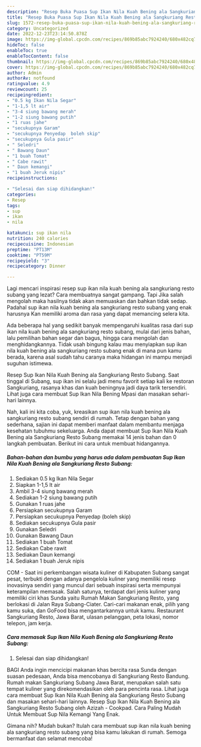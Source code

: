 ```yaml
---
description: "Resep Buka Puasa Sup Ikan Nila Kuah Bening ala Sangkuriang Resto Subang yang Bikin Ngiler"
title: "Resep Buka Puasa Sup Ikan Nila Kuah Bening ala Sangkuriang Resto Subang yang Bikin Ngiler"
slug: 1572-resep-buka-puasa-sup-ikan-nila-kuah-bening-ala-sangkuriang-resto-subang-yang-bikin-ngiler
category: Uncategorized
date: 2022-12-23T23:14:50.878Z
image: https://img-global.cpcdn.com/recipes/869b85abc7924240/680x482cq70/sup-ikan-nila-kuah-bening-ala-sangkuriang-resto-subang-foto-resep-utama.jpg
hideToc: false
enableToc: true
enableTocContent: false
thumbnail: https://img-global.cpcdn.com/recipes/869b85abc7924240/680x482cq70/sup-ikan-nila-kuah-bening-ala-sangkuriang-resto-subang-foto-resep-utama.jpg
cover: https://img-global.cpcdn.com/recipes/869b85abc7924240/680x482cq70/sup-ikan-nila-kuah-bening-ala-sangkuriang-resto-subang-foto-resep-utama.jpg
author: Admin
authorAv: notfound
ratingvalue: 4.9
reviewcount: 25
recipeingredient:
- "0.5 kg Ikan Nila Segar"
- "1-1,5 lt air"
- "3-4 siung bawang merah"
- "1-2 siung bawang putih"
- "1 ruas jahe"
- "secukupnya Garam"
- "secukupnya Penyedap  boleh skip"
- "secukupnya Gula pasir"
- " Seledri"
- " Bawang Daun"
- "1 buah Tomat"
- " Cabe rawit"
- " Daun kemangi"
- "1 buah Jeruk nipis"
recipeinstructions:

- "Selesai dan siap dihidangkan!"
categories:
- Resep
tags:
- sup
- ikan
- nila

katakunci: sup ikan nila 
nutrition: 240 calories
recipecuisine: Indonesian
preptime: "PT13M"
cooktime: "PT59M"
recipeyield: "3"
recipecategory: Dinner

---
```



Lagi mencari inspirasi resep sup ikan nila kuah bening ala sangkuriang resto subang yang lezat? Cara membuatnya sangat gampang. Tapi Jika salah mengolah maka hasilnya tidak akan memuaskan dan bahkan tidak sedap. Padahal sup ikan nila kuah bening ala sangkuriang resto subang yang enak harusnya Kan memiliki aroma dan rasa yang dapat memancing selera kita.


Ada beberapa hal yang sedikit banyak mempengaruhi kualitas rasa dari sup ikan nila kuah bening ala sangkuriang resto subang, mulai dari jenis bahan, lalu pemilihan bahan segar dan bagus, hingga cara mengolah dan menghidangkannya. Tidak usah bingung kalau mau menyiapkan sup ikan nila kuah bening ala sangkuriang resto subang enak di mana pun kamu berada, karena asal sudah tahu caranya maka hidangan ini mampu menjadi suguhan istimewa.

Resep Sup Ikan Nila Kuah Bening ala Sangkuriang Resto Subang. Saat tinggal di Subang, sup ikan ini selalu jadi menu favorit setiap kali ke restoran Sangkuriang, rasanya khas dan kuah beningnya jadi daya tarik tersendiri. Lihat juga cara membuat Sup Ikan Nila Bening Mpasi dan masakan sehari-hari lainnya.


Nah, kali ini kita coba, yuk, kreasikan sup ikan nila kuah bening ala sangkuriang resto subang sendiri di rumah. Tetap dengan bahan yang sederhana, sajian ini dapat memberi manfaat dalam membantu menjaga kesehatan tubuhmu sekeluarga. Anda dapat membuat Sup Ikan Nila Kuah Bening ala Sangkuriang Resto Subang memakai 14 jenis bahan dan 0 langkah pembuatan. Berikut ini cara untuk membuat hidangannya.

<!--inarticleads1-->

##### Bahan-bahan dan bumbu yang harus ada dalam pembuatan Sup Ikan Nila Kuah Bening ala Sangkuriang Resto Subang:

1. Sediakan 0.5 kg Ikan Nila Segar
1. Siapkan 1-1,5 lt air
1. Ambil 3-4 siung bawang merah
1. Sediakan 1-2 siung bawang putih
1. Gunakan 1 ruas jahe
1. Persiapkan secukupnya Garam
1. Persiapkan secukupnya Penyedap  (boleh skip)
1. Sediakan secukupnya Gula pasir
1. Gunakan  Seledri
1. Gunakan  Bawang Daun
1. Sediakan 1 buah Tomat
1. Sediakan  Cabe rawit
1. Sediakan  Daun kemangi
1. Sediakan 1 buah Jeruk nipis


COM - Saat ini perkembangan wisata kuliner di Kabupaten Subang sangat pesat, terbukti dengan adanya pengelola kuliner yang memiliki resep inovasinya sendiri yang muncul dari sebuah inspirasi serta mempunyai keterampilan memasak. Salah satunya, terdapat dari jenis kuliner yang memiliki ciri khas Sunda yaitu Rumah Makan Sangkuriang Resto, yang berlokasi di Jalan Raya Subang-Ciater. Cari-cari makanan enak, pilih yang kamu suka, dan GoFood bisa mengantarkannya untuk kamu. Restaurant Sangkuriang Resto, Jawa Barat, ulasan pelanggan, peta lokasi, nomor telepon, jam kerja. 

<!--inarticleads2-->

##### Cara memasak Sup Ikan Nila Kuah Bening ala Sangkuriang Resto Subang:


1. Selesai dan siap dihidangkan!

BAGI Anda ingin mencicipi makanan khas bercita rasa Sunda dengan suasan pedesaan, Anda bisa mencobanya di Sangkuriang Resto Bandung. Rumah makan Sangkuriang Subang Jawa Barat, merupakan salah satu tempat kuliner yang direkomendasikan oleh para pencinta rasa. Lihat juga cara membuat Sup Ikan Nila Kuah Bening ala Sangkuriang Resto Subang dan masakan sehari-hari lainnya. Resep Sup Ikan Nila Kuah Bening ala Sangkuriang Resto Subang oleh Azizah - Cookpad. Cara Paling Mudah Untuk Membuat Sup Nila Kemangi Yang Enak. 

Gimana nih? Mudah bukan? Itulah cara membuat sup ikan nila kuah bening ala sangkuriang resto subang yang bisa kamu lakukan di rumah. Semoga bermanfaat dan selamat mencoba!
